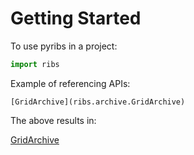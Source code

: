 # Getting Started

To use pyribs in a project:

```python
import ribs
```

Example of referencing APIs:

```
[GridArchive](ribs.archive.GridArchive)
```

The above results in:

[GridArchive](ribs.archives.GridArchive)
